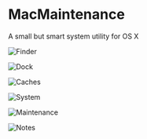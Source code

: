 MacMaintenance
==============

A small but smart system utility for OS X

![Finder](https://github.com/opnoack/MacMaintenance/raw/master/Screenshots/1-Finder.png)

![Dock](https://github.com/opnoack/MacMaintenance/raw/master/Screenshots/2-Dock.png)

![Caches](https://github.com/opnoack/MacMaintenance/raw/master/Screenshots/3-Caches.png)

![System](https://github.com/opnoack/MacMaintenance/raw/master/Screenshots/4-System.png)

![Maintenance](https://github.com/opnoack/MacMaintenance/raw/master/Screenshots/5-Maintenance.png)

![Notes](https://github.com/opnoack/MacMaintenance/raw/master/Screenshots/6-Notes.png)
